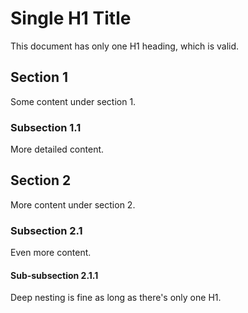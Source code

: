 # Single H1 Title

This document has only one H1 heading, which is valid.

## Section 1

Some content under section 1.

### Subsection 1.1

More detailed content.

## Section 2

More content under section 2.

### Subsection 2.1

Even more content.

#### Sub-subsection 2.1.1

Deep nesting is fine as long as there's only one H1.